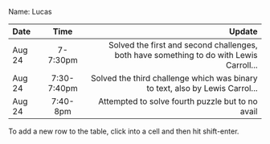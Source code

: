 Name: Lucas

| Date   |    Time     |                                                                                  Update |
|:-------|:-----------:|----------------------------------------------------------------------------------------:|
| Aug 24 |  7-7:30pm   | Solved the first and second challenges, both have something to do with Lewis Carroll... |
| Aug 24 | 7:30-7:40pm |            Solved the third challenge which was binary to text, also by Lewis Carrol... | 
| Aug 24 |  7:40-8pm   |                                       Attempted to solve fourth puzzle but to no avail  |


To add a new row to the table, click into a cell and then hit shift-enter.